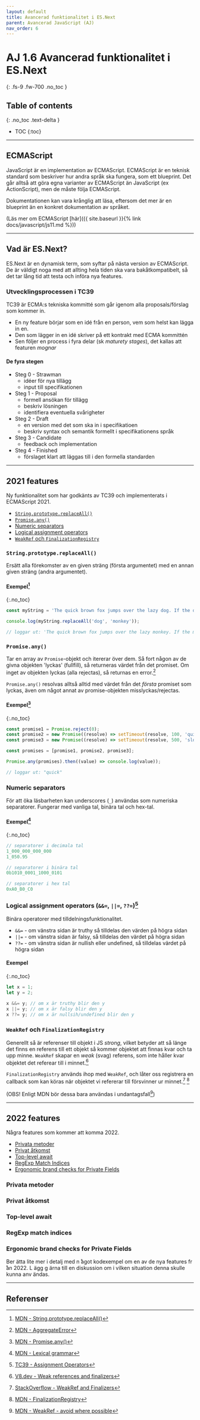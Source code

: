 ```yaml
---
layout: default
title: Avancerad funktionalitet i ES.Next
parent: Avancerad JavaScript (AJ)
nav_order: 6
---
```


# AJ 1.6 Avancerad funktionalitet i ES.Next
{: .fs-9 .fw-700 .no_toc }

## Table of contents
{: .no_toc .text-delta }

- TOC
{:toc}

---

## ECMAScript

JavaScript är en implementation av ECMAScript. ECMAScript är en teknisk standard som beskriver hur andra språk ska fungera, som ett blueprint. Det går alltså att göra egna varianter av ECMAScript än JavaScript (ex ActionScript), men de måste följa ECMAScript.

Dokumentationen kan vara krånglig att läsa, eftersom det mer är en blueprint än en konkret dokumentation av språket.

(Läs mer om ECMAScript [här]({{ site.baseurl }}{% link docs/javascript/js11.md %}))

---

## Vad är ES.Next?

ES.Next är en dynamisk term, som syftar på nästa version av ECMAScript. De är väldigt noga med att allting hela tiden ska vara bakåtkompatibelt, så det tar lång tid att testa och införa nya features.

### Utvecklingsprocessen i TC39

TC39 är ECMA:s tekniska kommitté som går igenom alla proposals/förslag som kommer in.

- En ny feature börjar som en idé från en person, vem som helst kan lägga in en.
- Den som lägger in en idé skriver på ett kontrakt med ECMA kommittén
- Sen följer en process i fyra delar (sk _maturety stages_), det kallas att featuren _mognar_

#### De fyra stegen

- Steg 0 - Strawman
   - idéer för nya tillägg
   - input till specifikationen
- Steg 1 - Proposal
   - formell ansökan för tillägg
   - beskriv lösningen
   - identifiera eventuella svårigheter
- Steg 2 - Draft
   - en version med det som ska in i specifikatioen
   - beskriv syntax och semantik formellt i specifikationens språk
- Steg 3 - Candidate
   - feedback och implementation
- Steg 4 - Finished
   - förslaget klart att läggas till i den formella standarden

---

## 2021 features

Ny funktionalitet som har godkänts av TC39 och implementerats i ECMAScript 2021.

- [`String.prototype.replaceAll()`](#stringprototypereplaceall)
- [`Promise.any()`](#promiseany)
- [Numeric separators](#numeric-separators)
- [Logical assignment operators](#logical-assignment-operators---)
- [`WeakRef` och `FinalizationRegistry`](#weakref-och-finalizationregistry)

### `String.prototype.replaceAll()`

Ersätt alla förekomster av en given sträng (första argumentet) med en annan given sträng (andra argumentet).

#### Exempel[^1]
{:.no_toc}

```js
const myString = 'The quick brown fox jumps over the lazy dog. If the dog reacted, was it really lazy?';

console.log(myString.replaceAll('dog', 'monkey'));

// loggar ut: 'The quick brown fox jumps over the lazy monkey. If the monkey reacted, was it really lazy?'
```

### `Promise.any()`

Tar en array av `Promise`-objekt och itererar över dem. Så fort någon av de givna objekten 'lyckas' (fullfill), så returneras värdet från det promiset. Om inget av objekten lyckas (alla rejectas), så returnas en error.[^2]

`Promise.any()` resolvas alltså alltid med värdet från det *första* promiset som lyckas, även om något annat av promise-objekten misslyckas/rejectas.

#### Exempel[^3]
{:.no_toc}

```js
const promise1 = Promise.reject(0);
const promise2 = new Promise((resolve) => setTimeout(resolve, 100, 'quick'));
const promise3 = new Promise((resolve) => setTimeout(resolve, 500, 'slow'));

const promises = [promise1, promise2, promise3];

Promise.any(promises).then((value) => console.log(value));

// loggar ut: "quick"
```

### Numeric separators

För att öka läsbarheten kan underscores (`_`) användas som numeriska separatorer. Fungerar med vanliga tal, binära tal och hex-tal.

#### Exempel[^4]
{:.no_toc}

```js
// separatorer i decimala tal
1_000_000_000_000
1_050.95

// separatorer i binära tal
0b1010_0001_1000_0101

// separatorer i hex tal
0xA0_B0_C0
```

### Logical assignment operators (`&&=`, `||=`, `??=`)[^5]

Binära operatorer med tilldelningsfunktionalitet.

- `&&=` - om vänstra sidan är truthy så tilldelas den värden på högra sidan
- `||=` - om vänstra sidan är falsy, så tilldelas den värdet på högra sidan
- `??=` - om vänstra sidan är nullish eller undefined, så tilldelas värdet på högra sidan

#### Exempel
{:.no_toc}

```js
let x = 1;
let y = 2;

x &&= y; // om x är truthy blir den y
x ||= y; // om x är falsy blir den y
x ??= y; // om x är nullsih/undefined blir den y
```

### `WeakRef` och `FinalizationRegistry`

Generellt så är referenser till objekt i JS *strong*, vilket betyder att så länge det finns en referens till ett objekt så kommer objektet att finnas kvar och ta upp minne. `WeakRef` skapar en *weak* (svag) referens, som inte håller kvar objektet det referear till i minnet.[^6]

`FinalizationRegistry` används ihop med `WeakRef`, och låter oss registrera en callback som kan köras när objektet vi refererar till försvinner ur minnet.[^7] [^8]

(OBS! Enligt MDN bör dessa bara användas i undantagsfall[^9])

---

## 2022 features

Några features som kommer att komma 2022.

- [Privata metoder](#privata-metoder)
- [Privat åtkomst](#privat-atkomst)
- [Top-level await](#top-level-await)
- [RegExp Match Indices](#regexp-atch-indices)
- [Ergonomic brand checks for Private Fields](#ergonomic-brand-checks-for-private-fields)

### Privata metoder

### Privat åtkomst

### Top-level await

### RegExp match indices

### Ergonomic brand checks for Private Fields

Ber ̈atta lite mer i detalj med n ̊agot kodexempel om en av de nya features fr ̊an 2022. L ̈agg g ̈arna till en diskussion om i vilken situation denna skulle kunna anv ̈andas.

___

## Referenser

[^1]: [MDN - String.prototype.replaceAll()](https://developer.mozilla.org/en-US/docs/Web/JavaScript/Reference/Global_Objects/String/replaceAll)
[^2]: [MDN - AggregateError](https://developer.mozilla.org/en-US/docs/Web/JavaScript/Reference/Global_Objects/AggregateError)
[^3]: [MDN - Promise.any()](https://developer.mozilla.org/en-US/docs/Web/JavaScript/Reference/Global_Objects/Promise/any)
[^4]: [MDN - Lexical grammar](https://developer.mozilla.org/en-US/docs/Web/JavaScript/Reference/Lexical_grammar)
[^5]: [TC39 - Assignment Operators](https://tc39.es/ecma262/multipage/ecmascript-language-expressions.html#sec-assignment-operators)
[^6]: [V8.dev - Weak references and finalizers](https://v8.dev/features/weak-references)
[^7]: [StackOverflow - WeakRef and Finalizers](https://stackoverflow.com/a/66723580)
[^8]: [MDN - FinalizationRegistry](https://developer.mozilla.org/en-US/docs/Web/JavaScript/Reference/Global_Objects/FinalizationRegistry)
[^9]: [MDN - WeakRef - avoid where possible](https://developer.mozilla.org/en-US/docs/Web/JavaScript/Reference/Global_Objects/WeakRef#avoid_where_possible)